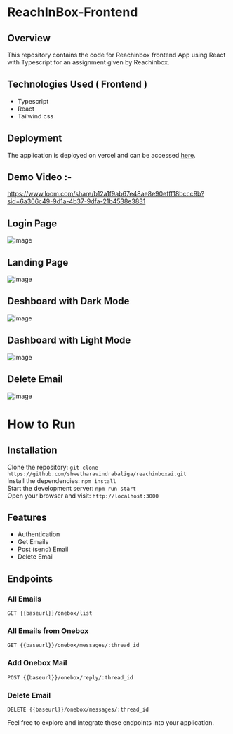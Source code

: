 # ReachInBox-Frontend

## Overview
This repository contains the code for Reachinbox frontend  App using React with Typescript for an assignment given by Reachinbox.

## Technologies Used ( Frontend )
  - Typescript
  - React
  - Tailwind css

## Deployment

The application is deployed on vercel and can be accessed [here](https://reachinbox-frontend.netlify.app/).

## Demo Video :- 
https://www.loom.com/share/b12a1f9ab67e48ae8e90efff18bccc9b?sid=6a306c49-9d1a-4b37-9dfa-21b4538e3831

## Login Page

![image](https://github.com/user-attachments/assets/405ccbdf-b80a-4dde-bd67-4ea8434e981b)


## Landing Page

![image](https://github.com/user-attachments/assets/9f0dff6c-d6d0-4d29-b405-e55c90be1c86)


## Deshboard with Dark Mode
 
![image](https://github.com/user-attachments/assets/0b5f29d8-98db-4743-8394-aeb7fb8d2104)


## Dashboard with Light Mode

![image](https://github.com/user-attachments/assets/f9c5b21f-b2da-41c1-a0f8-0ad0a5839f38)

## Delete Email 

![image](https://github.com/user-attachments/assets/2841b7e0-df70-4c53-bf51-022ed7c29943)



 # How to Run <br/>
 
   <h2>Installation</h2>
   
   Clone the repository:   ``` git clone https://github.com/shwetharavindrabaliga/reachinboxai.git  ``` <br/>
   Install the dependencies:   ``` npm install ``` <br/>
   Start the development server:   ``` npm run start ``` <br/>
   Open your browser and visit:   ``` http://localhost:3000 ``` <br/>
   

   ## Features 
   
  - Authentication
  - Get Emails
  - Post (send) Email
  - Delete Email


   <h2>Endpoints</h2>
   <h3>All Emails</h3>
   <pre><code>GET {{baseurl}}/onebox/list </code></pre>

   <h3>All Emails from Onebox</h3>
   <pre><code>GET {{baseurl}}/onebox/messages/:thread_id </code></pre>

   <h3>Add Onebox Mail</h3>
   <pre><code>POST {{baseurl}}/onebox/reply/:thread_id </code></pre>

   <h3>Delete Email</h3>
   <pre><code>DELETE {{baseurl}}/onebox/messages/:thread_id </code></pre>

   <p>Feel free to explore and integrate these endpoints into your application.</p>
  
